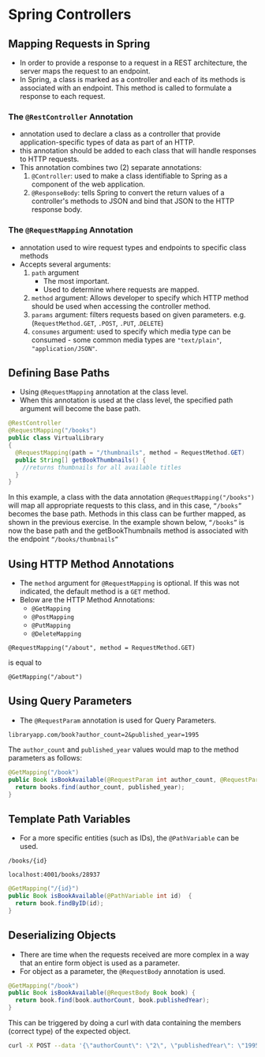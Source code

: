 # Spring Controllers

## Mapping Requests in Spring
- In order to provide a response to a request in a REST architecture, the server maps the request to an endpoint.
- In Spring, a class is marked as a controller and each of its methods is associated with an endpoint. This method is called to formulate a response to each request.

### The `@RestController` Annotation
- annotation used to declare a class as a controller that provide application-specific types of data as part of an HTTP.
- this annotation should be added to each class that will handle responses to HTTP requests.
- This annotation combines two (2) separate annotations:
  1. `@Controller`: used to make a class identifiable to Spring as a component of the web application.
  2. `@ResponseBody`: tells Spring to convert the return values of a controller's methods to JSON and bind that JSON to the HTTP response body.

### The `@RequestMapping` Annotation
- annotation used to wire request types and endpoints to specific class methods
- Accepts several arguments:
    1. `path` argument
        - The most important.
        - Used to determine where requests are mapped.
    2. `method` argument: Allows developer to specify which HTTP method should be used when accessing the controller method.
    3. `params` argument: filters requests based on given parameters. e.g. (`RequestMethod.GET`, `.POST`, `.PUT`, .`DELETE`)
    4. `consumes` argument: used to specify which media type can be consumed - some common media types are `"text/plain"`, `"application/JSON"`.

## Defining Base Paths
- Using `@RequestMapping` annotation at the class level.
- When this annotation is used at the class level, the specified path argument will become the base path.

```java
@RestController
@RequestMapping("/books")
public class VirtualLibrary
{
  @RequestMapping(path = "/thumbnails", method = RequestMethod.GET)
  public String[] getBookThumbnails() {
    //returns thumbnails for all available titles
  }
}
```
In this example, a class with the data annotation `@RequestMapping("/books")` will map all appropriate requests to this class, and in this case, 
`“/books”` becomes the base path. Methods in this class can be further mapped, as shown in the previous exercise. 
In the example shown below, `“/books”` is now the base path and the getBookThumbnails method is associated with the endpoint `“/books/thumbnails”`

## Using HTTP Method Annotations
- The `method` argument for `@RequestMapping` is optional. If this was not indicated, the default method is a `GET` method.
- Below are the HTTP Method Annotations:
  - `@GetMapping`
  - `@PostMapping`
  - `@PutMapping`
  - `@DeleteMapping`

```
@RequestMapping("/about", method = RequestMethod.GET)
```

is equal to

```
@GetMapping("/about")
```

## Using Query Parameters
- The `@RequestParam` annotation is used for Query Parameters.

```text
libraryapp.com/book?author_count=2&published_year=1995
```

The `author_count` and `published_year` values would map to the method parameters as follows:

```java
@GetMapping("/book")
public Book isBookAvailable(@RequestParam int author_count, @RequestParam int published_year) {
  return books.find(author_count, published_year);
}

```

## Template Path Variables
- For a more specific entities (such as IDs), the `@PathVariable` can be used.

```text
/books/{id}
```

```text
localhost:4001/books/28937
```

```java
@GetMapping("/{id}")
public Book isBookAvailable(@PathVariable int id)  {
  return book.findByID(id);
}

```

## Deserializing Objects
- There are time when the requests received are more complex in a way that an entire form object is used as a parameter.
- For object as a parameter, the `@RequestBody` annotation is used.

```java
@GetMapping("/book")
public Book isBookAvailable(@RequestBody Book book) {
  return book.find(book.authorCount, book.publishedYear);
}

```

This can be triggered by doing a curl with data containing the members (correct type) of the expected object.

```bash
curl -X POST --data '{\"authorCount\": \"2\", \"publishedYear\": \"1995\"}' "https://localhost:8080/.../book"
```
